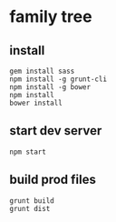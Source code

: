 # family tree

## install

```
gem install sass
npm install -g grunt-cli
npm install -g bower
npm install
bower install
```

## start dev server

```
npm start
```

## build prod files

```
grunt build
grunt dist
```
